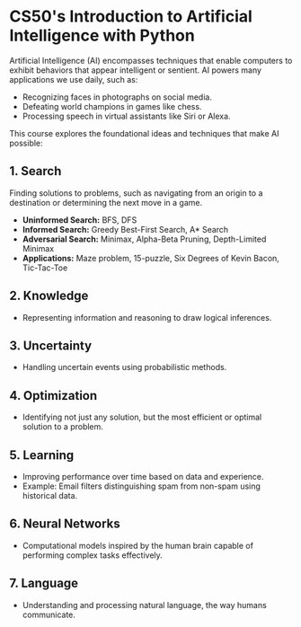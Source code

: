 # CS50's Introduction to Artificial Intelligence with Python

Artificial Intelligence (AI) encompasses techniques that enable computers to exhibit behaviors that appear intelligent or sentient. AI powers many applications we use daily, such as:

- Recognizing faces in photographs on social media.  
- Defeating world champions in games like chess.  
- Processing speech in virtual assistants like Siri or Alexa.  

This course explores the foundational ideas and techniques that make AI possible:  

## 1. Search
Finding solutions to problems, such as navigating from an origin to a destination or determining the next move in a game.  

- **Uninformed Search:** BFS, DFS  
- **Informed Search:** Greedy Best-First Search, A* Search  
- **Adversarial Search:** Minimax, Alpha-Beta Pruning, Depth-Limited Minimax  
- **Applications:** Maze problem, 15-puzzle, Six Degrees of Kevin Bacon, Tic-Tac-Toe  

## 2. Knowledge
- Representing information and reasoning to draw logical inferences.  

## 3. Uncertainty
- Handling uncertain events using probabilistic methods.  

## 4. Optimization
- Identifying not just any solution, but the most efficient or optimal solution to a problem.  

## 5. Learning
- Improving performance over time based on data and experience.  
- Example: Email filters distinguishing spam from non-spam using historical data.  

## 6. Neural Networks
- Computational models inspired by the human brain capable of performing complex tasks effectively.  

## 7. Language
- Understanding and processing natural language, the way humans communicate.
